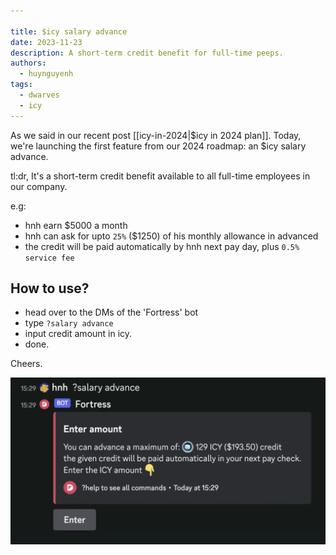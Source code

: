 ```yaml
---

title: $icy salary advance
date: 2023-11-23
description: A short-term credit benefit for full-time peeps.
authors:
  - huynguyenh
tags:
  - dwarves
  - icy
---
```


As we said in our recent post [[icy-in-2024|$icy in 2024 plan]]. Today, we're launching the first feature from our 2024 roadmap: an $icy salary advance.

tl:dr, It's a short-term credit benefit available to all full-time employees in our company.

e.g:

- hnh earn $5000 a month
- hnh can ask for upto `25%` ($1250) of his monthly allowance in advanced
- the credit will be paid automatically by hnh next pay day, plus `0.5% service fee`

## How to use?

- head over to the DMs of the 'Fortress' bot
- type `?salary advance`
- input credit amount in icy.
- done.

Cheers.

![](assets/salary-advance.webp)
